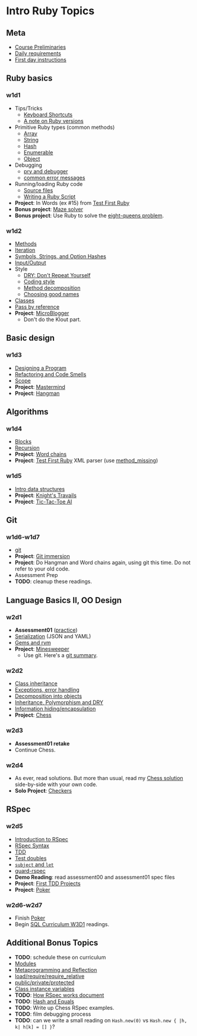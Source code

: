 # Intro Ruby Topics

## Meta

+ [Course Preliminaries][course-preliminaries]
+ [Daily requirements][daily-requirements]
+ [First day instructions][first-day-instructions]

[course-preliminaries]: https://github.com/appacademy/meta/blob/master/course-preliminaries.md
[daily-requirements]: https://github.com/appacademy/meta/blob/master/daily-requirements.md
[first-day-instructions]: https://github.com/appacademy/meta/blob/master/first-day-instructions.md

## Ruby basics
### w1d1
+ Tips/Tricks
    + [Keyboard Shortcuts][keyboard-shortcuts]
    + [A note on Ruby versions][versions]
+ Primitive Ruby types (common methods)
    + [Array][array]
    + [String][string]
    + [Hash][hash]
    + [Enumerable][enumerable]
    + [Object][object]
+ Debugging
    + [pry and debugger][pry-and-debugger]
    + [common error messages][common-error-messages]
+ Running/loading Ruby code
    + [Source files][source-files]
    + [Writing a Ruby Script][writing-a-script]
+ **Project**: In Words (ex #15) from [Test First Ruby][test-first-ruby]
+ **Bonus project**: [Maze solver][maze-project]
+ **Bonus project**: Use Ruby to solve the
  [eight-queens problem][eight-queens].

[keyboard-shortcuts]: ./w1d1/shortcuts.md
[versions]: ./w1d1/versions.md

[array]: ./w1d1/data-structures/array.md
[string]: ./w1d1/data-structures/string.md
[hash]: ./w1d1/data-structures/hash.md
[enumerable]: ./w1d1/data-structures/enumerable.md
[object]: ./w1d1/data-structures/object.md

[pry-and-debugger]: ./w1d1/debugging/debugger.md
[common-error-messages]: ./w1d1/debugging/common-exceptions.md

[source-files]: ./w1d1/running-ruby-code/source-files.md
[writing-a-script]: ./w1d1/running-ruby-code/writing-a-script.md

[test-first-ruby]: https://github.com/alexch/learn_ruby
[maze-project]: ./projects/maze-solver.md
[eight-queens]: http://en.wikipedia.org/wiki/Eight_queens_puzzle

### w1d2
+ [Methods][methods]
+ [Iteration][iteration]
+ [Symbols, Strings, and Option Hashes][symbols-and-strings]
+ [Input/Output][input-output]
+ Style
    + [DRY: Don't Repeat Yourself][dry]
    + [Coding style][coding-style]
    + [Method decomposition][method-decomposition]
    + [Choosing good names][naming]
+ [Classes][classes]
+ [Pass by reference][pass-by-reference]
+ **Project**: [MicroBlogger][microblogger]
  * Don't do the Klout part.

[methods]: ./w1d2/methods.md
[iteration]: ./w1d2/iteration.md
[symbols-and-strings]: ./w1d2/symbols-and-strings.md
[input-output]: ./w1d2/io.md

[dry]: ./w1d2/style/dry.md
[coding-style]: ./w1d2/style/coding-style.md
[method-decomposition]: ./w1d2/style/method-decomposition.md
[naming]: ./w1d2/style/naming.md

[classes]: ./w1d2/classes.md
[pass-by-reference]: ./w1d2/pass-by-reference.md

[microblogger]: http://tutorials.jumpstartlab.com/projects/microblogger.html

## Basic design

### w1d3
+ [Designing a Program][program-design]
+ [Refactoring and Code Smells][code-smells]
+ [Scope][scope]
+ **Project**: [Mastermind][mastermind]
+ **Project**: [Hangman][hangman]

[program-design]: ./w1d3/designing-a-program.md
[code-smells]: ./w1d3/refactoring.md
[scope]: ./w1d3/scope.md

[mastermind]: ./projects/mastermind.md
[hangman]: ./projects/hangman.md

## Algorithms

### w1d4
+ [Blocks][blocks]
+ [Recursion][recursion]
+ **Project**: [Word chains][word-chains]
+ **Project**: [Test First Ruby][test-first-ruby] XML parser (use [method_missing][method_missing])

[blocks]: ./w1d4/blocks.md
[recursion]: ./w1d4/recursion.md

[word-chains]:  ./projects/word-chains.md
[test-first-ruby]: https://github.com/alexch/learn_ruby
[method_missing]: ./bonus/metaprogramming.md#method_missing

### w1d5
+ [Intro data structures][intro-data-structures]
+ **Project**: [Knight's Travails][knights-travails]
+ **Project**: [Tic-Tac-Toe AI][tic-tac-toe-ai]

[intro-data-structures]: ./w1d5/intro-algorithms.md

[knights-travails]: ./projects/knights_travails.md
[tic-tac-toe-ai]: ./projects/tic-tac-toe-ai.md

## Git
### w1d6-w1d7
+ [git][git]
+ **Project**: [Git immersion][git-immersion]
+ **Project**: Do Hangman and Word chains again, using git this
  time. Do not refer to your old code.
+ Assessment Prep
+ **TODO**: cleanup these readings.

[git]: https://github.com/appacademy/ruby-curriculum/blob/master/git.md
[git-immersion]: http://gitimmersion.com/

## Language Basics II, OO Design
### w2d1
+ **Assessment01** ([practice][assessment-practice])
+ [Serialization][serialization] (JSON and YAML)
+ [Gems and rvm][gems]
+ **Project**: [Minesweeper][minesweeper]
    * Use git. Here's a [git summary][git-summary].

[assessment-practice]: https://github.com/appacademy/assessment-prep
[serialization]: ./w2d1/serialization.md
[gems]: ./w2d1/gems-and-rvm.md

[minesweeper]: ./projects/minesweeper.md
[git-summary]: ./git-summary.md

### w2d2
+ [Class inheritance][inheritance]
+ [Exceptions, error handling][errors]
+ [Decomposition into objects][object-decomposition]
+ [Inheritance, Polymorphism and DRY][inheritance-design]
+ [Information hiding/encapsulation][hiding]
+ **Project**: [Chess][chess]

[inheritance]: ./w2d2/inheritance.md
[errors]: ./w2d2/errors.md
[object-decomposition]: ./w2d2/object-decomposition.md
[inheritance-design]: ./w2d2/inheritance-design.md
[hiding]: ./w2d2/hiding.md

[chess]: ./projects/chess.md

### w2d3
+ **Assessment01 retake**
+ Continue Chess.

### w2d4
+ As ever, read solutions. But more than usual, read my
  [Chess solution][chess-solution] side-by-side with your own code.
+ **Solo Project**: [Checkers][checkers-project]

[chess-solution]: https://github.com/appacademy/solutions/tree/master/w2/w2d2-w2d3/lib
[checkers-project]: ./projects/checkers.md

## RSpec
### w2d5
+ [Introduction to RSpec][intro-rspec]
+ [RSpec Syntax][rspec-syntax]
+ [TDD][intro-tdd]
+ [Test doubles][test-doubles]
+ [`subject` and `let`][subject-and-let]
+ [guard-rspec][guard-rspec]
+ **Demo Reading**: read assessment00 and assessment01 spec files
+ **Project**: [First TDD Projects][first-tdd-projects]
+ **Project**: [Poker][poker-project]

[intro-rspec]: ./w2d5/intro-rspec.md
[rspec-syntax]: ./w2d5/rspec-syntax.md
[intro-tdd]: ./w2d5/intro-tdd.md
[test-doubles]: ./w2d5/test-doubles.md
[subject-and-let]: ./w2d5/subject-and-let.md
[guard-rspec]: ./w2d5/guard-rspec.md

[first-tdd-projects]: ./projects/first-tdd-projects.md
[poker-project]: ./projects/poker.md

### w2d6-w2d7
+ Finish [Poker][poker-project]
+ Begin [SQL Curriculum W3D1][sql-curriculum] readings.

[sql-curriculum]: https://github.com/appacademy/sql-curriculum

## Additional Bonus Topics
+ **TODO**: schedule these on curriculum
+ [Modules][modules]
+ [Metaprogramming and Reflection][metaprogramming]
+ [load/require/require_relative][require]
+ [public/private/protected][privacy]
+ [Class instance variables][class-instance-variables]
+ **TODO**: [How RSpec works document][how-rspec-works]
+ **TODO**: [Hash and Equals][hash-and-equals]
+ **TODO**: Write up Chess RSpec examples.
+ **TODO**: film debugging process
+ **TODO**: can we write a small reading on `Hash.new(0)` vs `Hash.new
  { |h, k| h[k] = [] }`?

[modules]: ./bonus/modules.md
[metaprogramming]: ./bonus/metaprogramming.md
[require]: ./bonus/require.md
[privacy]: ./bonus/privacy.md
[class-instance-variables]: ./bonus/class-instance-variables.md
[how-rspec-works]: ./bonus/how-rspec-works.md
[hash-and-equals]: ./bonus/hash-and-equals.md
